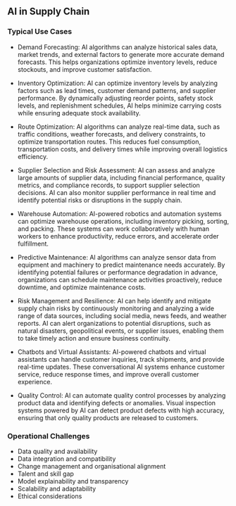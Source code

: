 
## AI in Supply Chain

### Typical Use Cases

- Demand Forecasting: AI algorithms can analyze historical sales data, market trends, and external factors to generate more accurate demand forecasts. This helps organizations optimize inventory levels, reduce stockouts, and improve customer satisfaction.

- Inventory Optimization: AI can optimize inventory levels by analyzing factors such as lead times, customer demand patterns, and supplier performance. By dynamically adjusting reorder points, safety stock levels, and replenishment schedules, AI helps minimize carrying costs while ensuring adequate stock availability.

- Route Optimization: AI algorithms can analyze real-time data, such as traffic conditions, weather forecasts, and delivery constraints, to optimize transportation routes. This reduces fuel consumption, transportation costs, and delivery times while improving overall logistics efficiency.

- Supplier Selection and Risk Assessment: AI can assess and analyze large amounts of supplier data, including financial performance, quality metrics, and compliance records, to support supplier selection decisions. AI can also monitor supplier performance in real time and identify potential risks or disruptions in the supply chain.

- Warehouse Automation: AI-powered robotics and automation systems can optimize warehouse operations, including inventory picking, sorting, and packing. These systems can work collaboratively with human workers to enhance productivity, reduce errors, and accelerate order fulfillment.

- Predictive Maintenance: AI algorithms can analyze sensor data from equipment and machinery to predict maintenance needs accurately. By identifying potential failures or performance degradation in advance, organizations can schedule maintenance activities proactively, reduce downtime, and optimize maintenance costs.

- Risk Management and Resilience: AI can help identify and mitigate supply chain risks by continuously monitoring and analyzing a wide range of data sources, including social media, news feeds, and weather reports. AI can alert organizations to potential disruptions, such as natural disasters, geopolitical events, or supplier issues, enabling them to take timely action and ensure business continuity.

- Chatbots and Virtual Assistants: AI-powered chatbots and virtual assistants can handle customer inquiries, track shipments, and provide real-time updates. These conversational AI systems enhance customer service, reduce response times, and improve overall customer experience.

- Quality Control: AI can automate quality control processes by analyzing product data and identifying defects or anomalies. Visual inspection systems powered by AI can detect product defects with high accuracy, ensuring that only quality products are released to customers.

### Operational Challenges

- Data quality and availability
- Data integration and compatibility
- Change management and organisational alignment
- Talent and skill gap
- Model explainability and transparency
- Scalability and adaptability
- Ethical considerations

